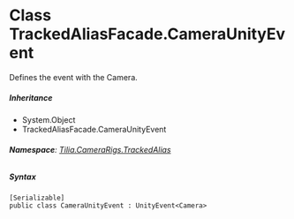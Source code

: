 # Class TrackedAliasFacade.CameraUnityEvent

Defines the event with the Camera.

##### Inheritance

* System.Object
* TrackedAliasFacade.CameraUnityEvent

###### **Namespace**: [Tilia.CameraRigs.TrackedAlias]

##### Syntax

```
[Serializable]
public class CameraUnityEvent : UnityEvent<Camera>
```

[Tilia.CameraRigs.TrackedAlias]: README.md
